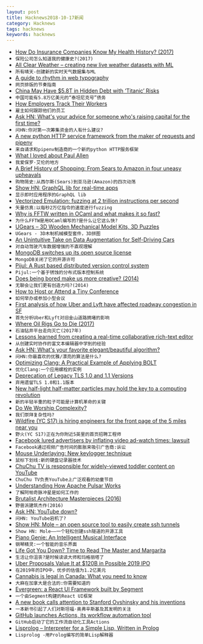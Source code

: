 ```yaml
---
layout: post
title: Hacknews2018-10-17新闻
category: Hacknews
tags: hacknews
keywords: hacknews
---
```




- [How Do Insurance Companies Know My Health History? (2017)](http://houseoflawandorder.com/insurance-companies-health-history/)
- `保险公司怎么知道我的健康史?(2017)`
- [All Clear Weather – creating new live weather datasets with ML](https://www.allclearweather.com/)
- `所有晴天-创建新的实时天气数据集与ML`
- [A guide to rhythm in web typography](https://betterwebtype.com/rhythm-in-web-typography)
- `网页排版的节奏指南`
- [China May Have $5.8T in Hidden Debt with ‘Titanic’ Risks](https://www.bloomberg.com/news/articles/2018-10-16/china-may-have-5-8-trillion-in-hidden-debt-with-titanic-risks)
- `中国可能有5.8万亿美元的“泰坦尼克号”债务`
- [How Employers Track Their Workers](https://www.theatlantic.com/business/archive/2018/10/employee-surveillance/568159/?single_page=true)
- `雇主如何跟踪他们的员工`
- [Ask HN: What&#39;s your advice for someone who&#39;s raising capital for the first time?](item?id=18236188)
- `问HN:你对第一次筹集资金的人有什么建议?`
- [A new python HTTP service framework from the maker of requests and pipenv](http://python-responder.org)
- `来自请求和pipenv制造商的一个新的python HTTP服务框架`
- [What I loved about Paul Allen](https://www.gatesnotes.com/About-Bill-Gates/Remembering-Paul-Allen?WT.mc_id=10_16_2018_10_PaulAllen_BG-TW_&amp;WT.tsrc=BGTW&amp;linkId=58288095)
- `我爱保罗·艾伦的地方`
- [A Brief History of Shopping: From Sears to Amazon in four uneasy upheavals](https://www.city-journal.org/brief-history-shopping-16232.html)
- `购物简史:从西尔斯(Sears)到亚马逊(Amazon)的四次动荡`
- [Show HN: GraphQL lib for real-time apps](https://github.com/tjmehta/primus-graphql)
- `显示即时应用程序的GraphQL lib`
- [Vectorized Emulation: fuzzing at 2 trillion instructions per second](https://gamozolabs.github.io/fuzzing/2018/10/14/vectorized_emulation.html)
- `矢量仿真:以每秒2万亿指令的速度进行fuzzing`
- [Why is FFTW written in OCaml and what makes it so fast?](https://www.quora.com/Why-is-FFTW-written-in-OCaml-and-what-makes-it-so-fast?share=1)
- `为什么FFTW是用OCaml编写的?是什么让它这么快?`
- [UGears – 3D Wooden Mechanical Model Kits, 3D Puzzles](https://ugears.us/)
- `UGears - 3D木制机械模型套件，3D拼图`
- [An Unintuitive Take on Data Augmentation for Self-Driving Cars](https://towardsdatascience.com/when-conventional-wisdom-fails-revisiting-data-augmentation-for-self-driving-cars-4831998c5509)
- `对自动驾驶汽车数据增强的不直观理解`
- [MongoDB switches up its open source license](https://techcrunch.com/2018/10/16/mongodb-switches-up-its-open-source-license/)
- `MongoDB关闭了它的开源许可`
- [Pijul: A Rust based distributed version control system](https://pijul.org/posts/2018-04-21-pijul-0.10/)
- `Pijul:一个基于锈蚀的分布式版本控制系统`
- [Does being bored make us more creative? (2014)](https://fermatslibrary.com/s/does-being-bored-make-us-more-creative)
- `无聊会让我们更有创造力吗?(2014)`
- [How to Host or Attend a Tiny Conference](https://briancasel.com/tiny-conferences/)
- `如何举办或参加小型会议`
- [First analysis of how Uber and Lyft have affected roadway congestion in SF](https://www.sfcta.org/emerging-mobility/tncs-and-congestion)
- `首先分析Uber和Lyft对旧金山道路拥堵的影响`
- [Where Oil Rigs Go to Die (2017)](https://www.theguardian.com/business/2017/may/02/where-oil-rigs-go-to-die)
- `石油钻井平台走向灭亡(2017年)`
- [Lessons learned from creating a real-time collaborative rich-text editor](https://ckeditor.com/blog/Lessons-learned-from-creating-a-rich-text-editor-with-real-time-collaboration/)
- `从创建实时协作的富文本编辑器中学到的经验`
- [Ask HN: What&#39;s your favorite elegant/beautiful algorithm?](item?id=18236396)
- `问HN:你最喜欢的优雅/漂亮的算法是什么?`
- [Optimizing Clang: A Practical Example of Applying BOLT](https://github.com/facebookincubator/BOLT/blob/master/docs/OptimizingClang.md#optimizing-clang--a-practical-example-of-applying-bolt)
- `优化Clang:一个应用螺栓的实例`
- [Deprecation of Legacy TLS 1.0 and 1.1 Versions](https://webkit.org/blog/8462/deprecation-of-legacy-tls-1-0-and-1-1-versions/)
- `弃用遗留TLS 1.0和1.1版本`
- [New half-light half-matter particles may hold the key to a computing revolution](https://www.exeter.ac.uk/news/featurednews/title_686973_en.html)
- `新的半轻半重的粒子可能是计算机革命的关键`
- [Do We Worship Complexity?](https://www.innoq.com/de/blog/do-we-worship-complexity/)
- `我们崇拜复杂性吗?`
- [Wildfire (YC S17) is hiring engineers for the front page of the 5 miles near you](item?id=18235628)
- `野火(YC S17)正在为你附近5英里的首页招聘工程师`
- [Facebook lured advertisers by inflating video ad-watch times: lawsuit](https://www.mercurynews.com/2018/10/16/facebook-lured-advertisers-by-inflating-ad-watch-times-up-to-900-percent-lawsuit/)
- `Facebook通过视频广告时间的膨胀来吸引广告商:诉讼`
- [Mouse Underlaying: New keylogger technique](http://eudl.eu/doi/10.4108/eai.15-10-2018.155740)
- `鼠标下划线:新的键盘记录器技术`
- [ChuChu TV is responsible for widely-viewed toddler content on YouTube](https://www.theatlantic.com/magazine/archive/2018/11/raised-by-youtube/570838/)
- `ChuChu TV负责YouTube上广泛观看的幼童节目`
- [Understanding How Apache Pulsar Works](https://jack-vanlightly.com/blog/2018/10/2/understanding-how-apache-pulsar-works)
- `了解阿帕奇脉冲星是如何工作的`
- [Brutalist Architecture Masterpieces (2016)](https://www.architecturaldigest.com/story/brutalist-architecture-masterpieces)
- `野兽派建筑杰作(2016)`
- [Ask HN: YouTube down?](item?id=18234750)
- `问HN: YouTube宕机了?`
- [Show HN: Mole – an open source tool to easily create ssh tunnels](https://davrodpin.github.io/mole/)
- `Show HN: Mole——一个轻松创建ssh隧道的开源工具`
- [Piano Genie: An Intelligent Musical Interface](https://magenta.tensorflow.org/pianogenie)
- `钢琴精灵:一个智能的音乐界面`
- [Life Got You Down? Time to Read The Master and Margarita](https://lithub.com/life-got-you-down-time-to-read-the-master-and-margarita/)
- `生活让你沮丧?是时候读读大师和玛格丽塔了`
- [Uber Proposals Value It at $120B in Possible 2019 IPO](https://www.wsj.com/articles/uber-proposals-value-company-at-120-billion-in-a-possible-ipo-1539690343)
- `在2019年的IPO中，优步的估值为1.2亿美元`
- [Cannabis is legal in Canada: What you need to know](https://www.cbc.ca/news/canada/marijuana-faq-legalization-need-to-know-1.4862207)
- `大麻在加拿大是合法的:你需要知道的`
- [Evergreen: a React UI Framework built by Segment](https://evergreen.segment.com)
- `一个由Segment构建的React UI框架`
- [A new book calls attention to Stanford Ovshinsky and his inventions](https://www.smithsonianmag.com/innovation/stanford-ovshinsky-might-be-the-most-prolific-inventor-youve-never-heard-of-180970276/?no-ist)
- `一本新书引起了人们对斯坦福·奥弗辛斯基及其发明的关注`
- [GitHub launches Actions, its workflow automation tool](https://techcrunch.com/2018/10/16/github-launches-actions-its-workflow-automation-tool/)
- `GitHub启动了它的工作流自动化工具Actions`
- [Lisprolog – Interpreter for a Simple Lisp, Written in Prolog](https://www.metalevel.at/lisprolog/)
- `Lisprolog -用Prolog编写的简单Lisp解释器`

